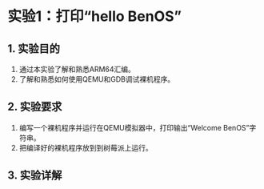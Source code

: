 # 实验1：打印“hello BenOS”

## 1. 实验目的
1)	通过本实验了解和熟悉ARM64汇编。
2)	了解和熟悉如何使用QEMU和GDB调试裸机程序。
## 2. 实验要求
1)	编写一个裸机程序并运行在QEMU模拟器中，打印输出“Welcome BenOS”字符串。
2)	把编译好的裸机程序放到到树莓派上运行。
## 3. 实验详解
